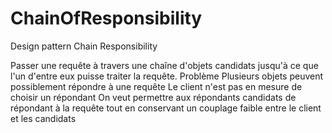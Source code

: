 # ChainOfResponsibility
Design pattern Chain Responsibility

Passer une requête à travers une chaîne d'objets candidats jusqu'à ce que l'un d'entre eux puisse traiter la requête.
Problème
 Plusieurs objets peuvent possiblement répondre à une requête
 Le client n'est pas en mesure de choisir un répondant 
 On veut permettre aux répondants candidats de répondant à la requête tout en conservant un couplage faible entre le client et les candidats
